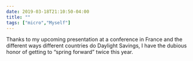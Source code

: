 ```yaml
---
date: 2019-03-18T21:10:50-04:00
title: ""
tags: ["micro","Myself"]
---
```

Thanks to my upcoming presentation at a conference in France and the different ways different countries do Daylight Savings, I have the dubious honor of getting to “spring forward” twice this year.
